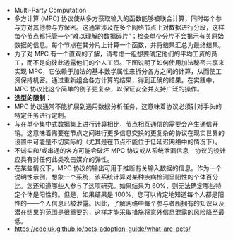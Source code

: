 - Multi-Party Computation
- 多方计算 (MPC) 协议使从多方获取输入的函数能够被联合计算，同时每个参与方对其他参与方保密。这通常涉及在多个网络节点上对数据进行分段，这样每个节点都托管一个“难以理解的数据碎片”；检查单个分片不会揭示有关原始数据的信息。每个节点在其分片上计算一个函数，并将结果汇​​总为最终结果。
- 为了对 MPC 有一个直观的了解，请考虑一组想要确定他们的平均工资的员工，而不是向彼此透露他们的个人工资。下图说明了如何使用加法秘密共享来实现 MPC，它依赖于加法的基本数学属性来拆分各方之间的计算，从而使工资保持机密。通过重新组合各方计算的结果，得到正确的结果。在实践中，MPC 协议比这个简单的例子更复杂，以保证安全并支持广泛的操作。
- **选型的限制：**
- MPC 协议通常不能扩展到通用数据分析任务，这意味着协议必须针对手头的特定任务进行定制。
- 与在单个集中式数据集上进行计算相比，节点相互通信的需要会产生通信开销。这意味着需要在节点之间进行更多信息交换的更复杂的协议在现实世界的设置中可能是不切实际的（尤其是在节点不能位于低延迟网络中的情况下）。
- 不诚实和/或串通的各方可能会破坏 MPC 协议或从系统泄漏信息 - 协议的设计应具有对任何此类攻击媒介的弹性。
- 在某些情况下，MPC 协议的输出可用于推断有关输入数据的信息。作为一个说明性示例，想象一个系统，该系统计算对某种疾病检测呈阳性的个体百分比。您还知道哪些人参与了这项研究。如果结果为 60%，则无法确定哪些特定个体是阳性的。但是，如果结果是 100%，您可以肯定地知道每个人都是阳性的——个人信息已被泄露。因此，了解网络中每个参与者所拥有的知识以及潜在结果的范围是很重要的，这样才能采取措施将意外信息泄露的风险降至最低。
- https://cdeiuk.github.io/pets-adoption-guide/what-are-pets/